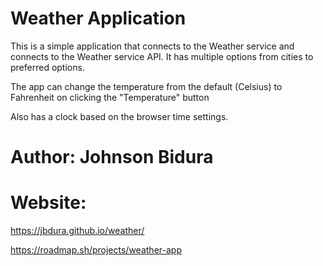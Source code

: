 # Weather Application

This is a simple application that connects to the Weather service and connects to the Weather service API.
It has multiple options from cities to preferred options.

The app can change the temperature from the default (Celsius) to Fahrenheit on clicking the "Temperature" button

Also has a clock based on the browser time settings.

# Author: Johnson Bidura

# Website:
https://jbdura.github.io/weather/

https://roadmap.sh/projects/weather-app
